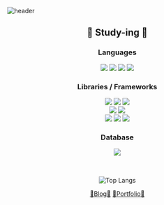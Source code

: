 
![header](https://capsule-render.vercel.app/api?type=waving&color=timeGradient&height=200&width="auto"&section=header&text=ez1n&fontSize=80)

<div align="center">
  
 ## 🌱 Study-ing 🌱
  
 ### Languages
 
  <div class="row">
    <img src="https://img.shields.io/badge/HTML5-E34F26?style=plastic&logo=HTML5&logoColor=white"/>
    <img src="https://img.shields.io/badge/CSS3-1572B6?style=plastic&logo=CSS3&logoColor=white"/>
    <img src="https://img.shields.io/badge/javascript-%23323330.svg?style=plastic&logo=javascript&logoColor=%23F7DF1E"/>
    <img src="https://img.shields.io/badge/typescript-%23007ACC.svg?style=plastic&logo=typescript&logoColor=white"/>
  </div>
  
 ### Libraries / Frameworks
 
 <div class="row">
    <img src="https://img.shields.io/badge/React-20232A?style=plastic&logo=react&logoColor=61DAFB"/>
    <img src="https://img.shields.io/badge/react_native-%2320232a.svg?style=plastic&logo=react&logoColor=%2361DAFB"/>
    <img src="https://img.shields.io/badge/Next-black?style=plastic&logo=next.js&logoColor=white"/>
  </div>
  <div class="row">
    <img src="https://img.shields.io/badge/-React%20Query-FF4154?style=plastic&logo=react%20query&logoColor=white" />
    <img src="https://img.shields.io/badge/redux-%23593d88.svg?style=plastic&logo=redux&logoColor=white"/>
  </div>
  <div class="row">
    <img src="https://img.shields.io/badge/PostCSS-DD3A0A?style=plastic&logo=PostCSS&logoColor=white"/>
    <img src="https://img.shields.io/badge/tailwindcss-%2338B2AC.svg?style=plastic&logo=tailwind-css&logoColor=white"/>
    <img src="https://img.shields.io/badge/MUI-%230081CB.svg?style=plastic&logo=mui&logoColor=white"/>
  </div>
  
  ### Database
  <div class="row">
    <img src="https://img.shields.io/badge/Firebase-039BE5?style=plastic&logo=Firebase&logoColor=white"/>
  </div>

  <br>
  <br>

  ![Top Langs](https://github-readme-stats.vercel.app/api/top-langs/?username=ez1n&layout=compact&hide=Python)
  
  <a href="https://ttugttag-coding.tistory.com/">🏃Blog🏃</a>
  <a href="https://www.notion.so/ef18167eab1b47b789f0b3da3d537c14/">🎨Portfolio🎨</a>
</div>

